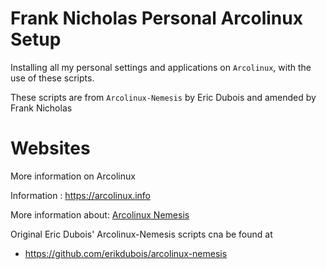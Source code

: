 # Frank Nicholas Personal Arcolinux Setup

Installing all my personal settings and applications on `Arcolinux`, with the use of these scripts.

These scripts are from `Arcolinux-Nemesis` by Eric Dubois and amended by Frank Nicholas

# Websites

More information on Arcolinux

Information : https://arcolinux.info

More information about: [Arcolinux Nemesis](https://www.youtube.com/watch?v=Ej-VKHzs1p8&list=PLlloYVGq5pS7JqJE1zGS6W2jNV_oBSJCk&pp=iAQB)

Original Eric Dubois' Arcolinux-Nemesis scripts cna be found at

-   https://github.com/erikdubois/arcolinux-nemesis
